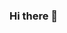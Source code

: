 ### Hi there 👋

<!--
**veiled-coder/veiled-coder** is a ✨ _special_ ✨ repository because its `README.md` (this file) appears on your GitHub profile.

Here are some ideas to get you started:

- 🔭 I’m currently working on my portfolio
- 🌱 I’m currently learning software engineering at ALX nd Frontend Web Development at SHECODES PRO BOOTCAMP
- 👯 I’m looking to collaborate on building my portfoli
- 🤔 I’m looking for help with design inspirations for my portfolio
- 💬 Ask me about Frontend web development
- 📫 How to reach me:omobowalerohma1998@gmail.co,
- 😄 Pronouns: she
- ⚡ Fun fact: i love reciting and memorising the Qur'an .I am a veiled lady
-->
